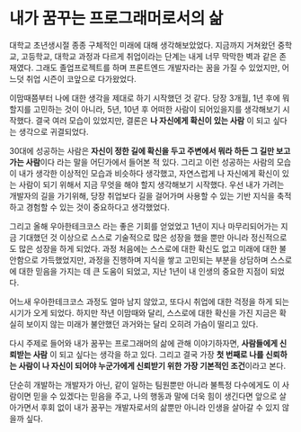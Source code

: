 # 내가 꿈꾸는 프로그래머로서의 삶

대학교 초년생시절 종종 구체적인 미래에 대해 생각해보았었다.
지금까지 거쳐왔던 중학교, 고등학교, 대학교 과정과 다르게 취업이라는 단계는 내게 너무 막막한 벽과 같은 존재였다.
그래도 졸업프로젝트를 하며 프론트엔드 개발자라는 꿈을 가질 수 있었지만,
어느덧 취업 시즌이 코앞으로 다가왔었다.

이맘때쯤부터 나에 대한 생각을 제대로 하기 시작했던 것 같다.
당장 3개월, 1년 후에 뭐할지를 고민하는 것이 아니라, 5년, 10년 후 어떠한 사람이 되어있을지를 생각해보기 시작했다.
결국 여러 모습이 있었지만, 결론은 **나 자신에게 확신이 있는 사람** 이 되고 싶다는 생각으로 귀결되었다.

30대에 성공하는 사람은 **자신이 정한 길에 확신을 두고 주변에서 뭐라 하든 그 길만 보고 가는 사람**이다 라는 말을 어딘가에서 들어본 적 있다.
그리고 이런 성공하는 사람의 모습이 내가 생각한 이상적인 모습과 비슷하다 생각했고,
자연스럽게 나 자신에게 확신이 있는 사람이 되기 위해서 지금 무엇을 해야 할지 생각해보기 시작했다.
우선 내가 가려는 개발자의 길을 가기위해, 당장 취업보다 길을 걸어가며 사용할 수 있는 기반 지식을 축적하고 경험할 수 있는 것이 중요하다고 생각했었다.

그리고 올해 우아한테크코스 라는 좋은 기회를 얻었었고 1년이 지나 마무리되어가는 지금
기대했던 것 이상으로 스스로 기술적으로 많은 성장을 했을 뿐만 아니라 정신적으로도 많은 성장을 하게 되었다.
과정 처음에는 스스로에 대한 확신도 없고 미래에 대한 불안함으로 가득했었지만,
과정을 진행하며 지식을 쌓고 고민되는 부분을 상담하며 스스로에 대한 믿음을 가지는 데 큰 도움이 되었고, 지난 1년이 내 인생의 중요한 지점이 되었다.

어느새 우아한테크코스 과정도 얼마 남지 않았고, 또다시 취업에 대한 걱정을 하게 되는 시기가 오게 되었다.
하지만 작년 이맘때와 달리, 스스로에 대한 확신을 가진 지금은
확실히 보이지 않는 미래가 불안했던 과거와는 달리 오히려 가슴이 떨리고 있다.

다시 주제로 들어와 내가 꿈꾸는 프로그래머의 삶에 관해 이야기하자면,
**사람들에게 신뢰받는 사람** 이 되고 싶다는 생각을 하고 있다.
그리고 결국 가장 **첫 번째로 나를 신뢰하는 사람이 나 자신이 되어야 누군가에게 신뢰받기 위한 가장 기본적인 조건**이라고 본다.

단순히 개발하는 개발자가 아닌, 같이 일하는 팀원뿐만 아니라 불특정 다수에게도 이 사람이면 믿을 수 있겠다는 믿음을 주고, 나의 행동과 말에 더욱 힘이 생긴다면 앞으로 살아가면서 후회 없이 내가 꿈꾸는 개발자로서의 삶뿐만 아니라 인생을 살아갈 수 있지 않을까 싶다.
